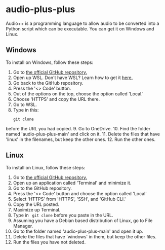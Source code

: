 # audio-plus-plus
Audio++ is a programming language to allow audio to be converted into a Python script which can be executable. You can get it on Windows and Linux.
## Windows
To install on Windows, follow these steps:
1. Go to [the official GitHub repository.](https://github.com/akishore15/audio-plus-plus/tree/main)
2. Open up WSL. Don't have WSL? Learn how to get it [here.](https://learn.microsoft.com/en-us/windows/wsl/install)
3. Go back to the GitHub repository.
4. Press the '<> Code' button.
5. Out of the options on the top, choose the option called 'Local.'
6. Choose 'HTTPS' and copy the URL there.
7. Go to WSL.
8. Type in this:
   ```
   git clone
   ```
  before the URL you had copied.
9. Go to OneDrive.
10. Find the folder named 'audio-plus-plus-main' and click on it.
11. Delete the files that have 'linux' in the filenames, but keep the other ones.
12. Run the other ones.
## Linux
To install on Linux, follow these steps:
1. Go to [the official GitHub repository.](https://github.com/akishore15/audio-plus-plus/tree/main)
2. Open up an application called 'Terminal' and minimize it.
3. Go to the GitHub repository.
4. Press the '<> Code' button and choose the option called 'Local'
5. Select 'HTTPS' from 'HTTPS', 'SSH', and 'GitHub CLI.'
6. Copy the URL posted.
7. Maximize up Terminal.
8. Type in ```
git clone```
before you paste in the URL.
9. Assuming you have a Debian based distribution of Linux, go to File Manager.
10. Go to the folder named 'audio-plus-plus-main' and open it up.
11. Delete the files that have 'windows' in them, but keep the other files.
12. Run the files you have not deleted.
